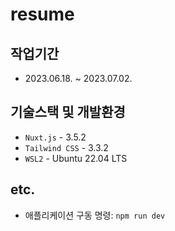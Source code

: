 # resume

## 작업기간

- 2023.06.18. ~ 2023.07.02.

## 기술스택 및 개발환경

- `Nuxt.js` - 3.5.2
- `Tailwind CSS` - 3.3.2
- `WSL2` - Ubuntu 22.04 LTS

## etc.

- 애플리케이션 구동 명령: `npm run dev`

